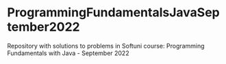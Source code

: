 # ProgrammingFundamentalsJavaSeptember2022
Repository with solutions to problems in Softuni course: Programming Fundamentals with Java - September 2022
